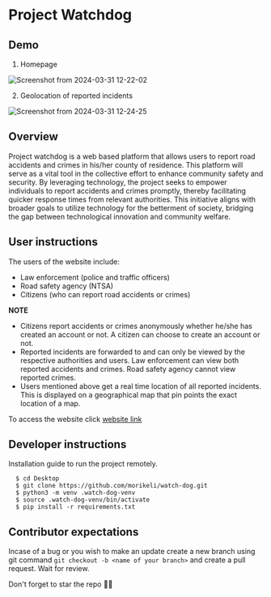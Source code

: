 # Project Watchdog

## Demo
  1. Homepage
     
  ![Screenshot from 2024-03-31 12-22-02](https://github.com/morikeli/watch-dog/assets/78599959/d26349fe-0d3c-4b81-923c-52237a67d1b2)

  2. Geolocation of reported incidents
  
  ![Screenshot from 2024-03-31 12-24-25](https://github.com/morikeli/watch-dog/assets/78599959/600658bd-9f88-4d45-8da3-eb6e497de70b)

## Overview
Project watchdog is a web based platform that allows users to report road accidents and crimes in his/her county of residence.  This platform will serve as a vital tool in the collective effort to enhance community safety and security. By leveraging technology, the project seeks to empower individuals to report accidents and crimes promptly, thereby facilitating quicker response times from relevant authorities. This initiative aligns with broader goals to utilize technology for the betterment of society, bridging the gap between technological innovation and community welfare.

## User instructions
The users of the website include:
  - Law enforcement (police and traffic officers)
  - Road safety agency (NTSA)
  - Citizens (who can report road accidents or crimes)

**NOTE**
  - Citizens report accidents or crimes anonymously whether he/she has created an account or not. A citizen can choose to create an account or not.
  - Reported incidents are forwarded to and can only be viewed by the respective authorities and users. Law enforcement can view both reported accidents and crimes. Road safety agency cannot view reported crimes.
  - Users mentioned above get a real time location of all reported incidents. This is displayed on a geographical map that pin points the exact location of a map.

To access the website click [website link](https://watch-dog-website.onrender.com/auth/login/)

## Developer instructions
Installation guide to run the project remotely.
```(bash)
  $ cd Desktop
  $ git clone https://github.com/morikeli/watch-dog.git
  $ python3 -m venv .watch-dog-venv
  $ source .watch-dog-venv/bin/activate
  $ pip install -r requirements.txt
```

## Contributor expectations
Incase of a bug or you wish to make an update create a new branch using git command `git checkout -b <name of your branch>` and create a pull request. Wait for review.

Don't forget to star the repo 🌟😉
